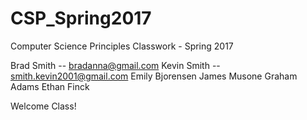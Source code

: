 # CSP_Spring2017
Computer Science Principles Classwork - Spring 2017

Brad Smith -- bradanna@gmail.com
Kevin Smith -- smith.kevin2001@gmail.com
Emily Bjorensen 
James Musone
Graham Adams
Ethan Finck

Welcome Class!

